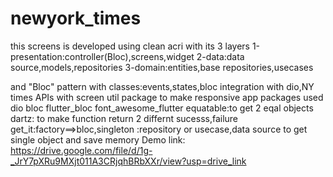 # newyork_times
this screens is developed using clean acri with its 3 layers
1-presentation:controller(Bloc),screens,widget
2-data:data source,models,repositories
3-domain:entities,base repositories,usecases

and "Bloc" pattern with classes:events,states,bloc integration with dio,NY times APIs
with screen util package to make responsive app
packages used
dio
bloc
flutter_bloc
font_awesome_flutter
equatable:to get 2 eqal objects
dartz: to make function return 2 differnt sucesss,failure
get_it:factory==>bloc,singleton :repository or usecase,data source to get single object and save memory
Demo link:
https://drive.google.com/file/d/1g-_JrY7pXRu9MXjt011A3CRjqhBRbXXr/view?usp=drive_link
